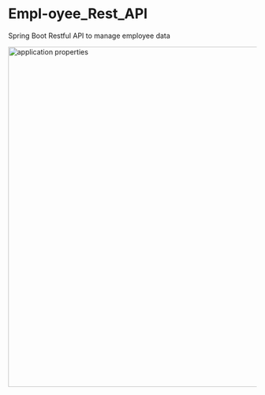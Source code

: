 # Empl-oyee_Rest_API
Spring Boot Restful API to manage employee data

<img width="689" alt="application properties" src="https://github.com/acisse1/Empl-oyee_Rest_API/assets/133061723/d371c5be-5f0d-4aa5-a69f-7bfd732fe7a4">
